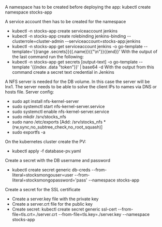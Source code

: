 A namespace has to be created before deploying the app: kubectl create namespace stocks-app

A service account then has to be created for the namespace
 - kubectl -n stocks-app create serviceaccount jenkins
 - kubectl -n stocks-app create rolebinding jenkins-binding --clusterrole=cluster-admin --serviceaccount=stocks-app:jenkins
 - kubectl -n stocks-app get serviceaccount jenkins -o go-template --template='{{range .secrets}}{{.name}}{{"\n"}}{{end}}'
With the output of the last command run the following:
 - kubectl -n stocks-app get secrets [output-text] -o go-template --template '{{index .data "token"}}' | base64 -d
With the output from this command create a secret text credential in Jenkins

A NFS server is needed for the DB volume. In this case the server will be lnx1. The server needs to be able to solve the client IPs to names via DNS or hosts file.
Server config:
 - sudo apt install nfs-kernel-server
 - sudo systemctl start nfs-kernel-server.service
 - sudo systemctl enable nfs-kernel-server.service
 - sudo mkdir /srv/stocks_nfs
 - sudo nano /etc/exports [Add: /srv/stocks_nfs    *(rw,sync,no_subtree_check,no_root_squash)]
 - sudo exportfs -a

On the kubernetes cluster create the PV:
 - kubectl apply -f database-pv.yaml

Create a secret with the DB username and password
 - kubectl create secret generic db-creds --from-literal=stocksmongouser=user --from-literal=stocksmongopassword='pass' --namespace stocks-app

 Create a secret for the SSL certificate
  - Create a server.key file with the private key
  - Create a server.crt file for the public key
  - Create secret: kubectl create secret generic ssl-cert --from-file=tls.crt=./server.crt --from-file=tls.key=./server.key --namespace stocks-app